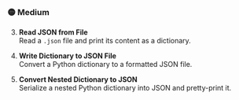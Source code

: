 ### 🟡 Medium

3. **Read JSON from File**  
   Read a `.json` file and print its content as a dictionary.

4. **Write Dictionary to JSON File**  
   Convert a Python dictionary to a formatted JSON file.

5. **Convert Nested Dictionary to JSON**  
   Serialize a nested Python dictionary into JSON and pretty-print it.
